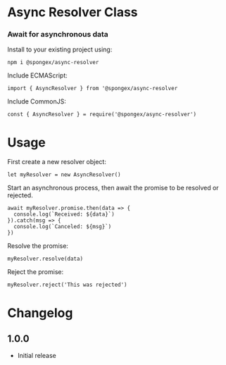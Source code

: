 #  Async Resolver Class

### Await for asynchronous data

Install to your existing project using:
```
npm i @spongex/async-resolver
```

Include ECMAScript:
```
import { AsyncResolver } from '@spongex/async-resolver
```

Include CommonJS:
```
const { AsyncResolver } = require('@spongex/async-resolver')
```

# Usage

First create a new resolver object:
```
let myResolver = new AsyncResolver()
```

Start an asynchronous process, then await the promise to be resolved or rejected.
```
await myResolver.promise.then(data => {
  console.log(`Received: ${data}`)
}).catch(msg => {
  console.log(`Canceled: ${msg}`)
})
```

Resolve the promise:
```
myResolver.resolve(data)
```

Reject the promise:
```
myResolver.reject('This was rejected')
```

# Changelog

## 1.0.0
- Initial release
